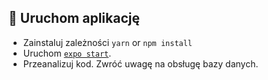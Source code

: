 

## 🚀 Uruchom aplikację

- Zainstaluj zależności `yarn` or `npm install`
- Uruchom [`expo start`](https://docs.expo.dev/versions/latest/workflow/expo-cli/).
- Przeanalizuj kod. Zwróć uwagę na obsługę bazy danych.

